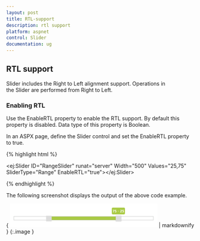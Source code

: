 ```yaml
---
layout: post
title: RTL-support
description: rtl support
platform: aspnet
control: Slider
documentation: ug
---
```


## RTL support

Slider includes the Right to Left alignment support. Operations in the Slider are performed from Right to Left.

### Enabling RTL 

Use the EnableRTL property to enable the RTL support. By default this property is disabled. Data type of this property is Boolean.

In an ASPX page, define the Slider control and set the EnableRTL property to true. 

{% highlight html %}



<ej:Slider ID="RangeSlider" runat="server" Width="500" Values="25,75" SliderType="Range" EnableRTL="true"></ej:Slider>





{% endhighlight %}



The following screenshot displays the output of the above code example.

{ ![](RTL-support_images/RTL-support_img1.png) | markdownify }
{:.image }


